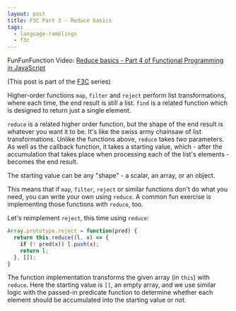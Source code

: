 ```yaml
---
layout: post
title: F3C Part 3 - Reduce basics
tags:
  - language-ramblings
  - f3c
---
```

FunFunFunction Video: [Reduce basics - Part 4 of Functional Programming in JavaScript](https://www.youtube.com/watch?v=Wl98eZpkp-c&list=PL0zVEGEvSaeEd9hlmCXrk5yUyqUag-n84&index=3)

(This post is part of the [F3C](/f3c/) series)

Higher-order functions `map`, `filter` and `reject` perform list transformations, where each time, the end result is still a list. `find` is a related function which is designed to return just a single element. 

`reduce` is a related higher order function, but the shape of the end result is whatever you want it to be. It's like the swiss army chainsaw of list transformations. Unlike the functions above, `reduce` takes *two* parameters. As well as the callback function, it takes a starting value, which - after the accumulation that takes place when processing each of the list's elements - becomes the end result. 

The starting value can be any "shape" - a scalar, an array, or an object. 

This means that if `map`, `filter`, `reject` or similar functions don't do what you need, you can write your own using `reduce`. A common fun exercise is implementing those functions with `reduce`, too. 

Let's reimplement `reject`, this time using `reduce`:

```javascript
Array.prototype.reject = function(pred) {
  return this.reduce((l, x) => {
    if (! pred(x)) l.push(x);
    return l;
  }, []);
}
```

The function implementation transforms the given array (in `this`) with `reduce`. Here the starting value is `[]`, an empty array, and we use similar logic with the passed-in predicate function to determine whether each element should be accumulated into the starting value or not.

